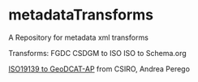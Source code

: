 # metadataTransforms
A Repository for metadata xml transforms


Transforms:
FGDC CSDGM to ISO
ISO to Schema.org


[ISO19139 to GeoDCAT-AP](https://github.com/SEMICeu/iso-19139-to-dcat-ap) from CSIRO, Andrea Perego
